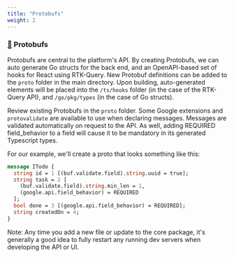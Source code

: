 ```yaml
---
title: "Protobufs"
weight: 2
---
```


### [&#128279;](#core-types) Protobufs

Protobufs are central to the platform's API. By creating Protobufs, we can auto generate Go structs for the back end, and an OpenAPI-based set of hooks for React using RTK-Query. New Protobuf definitions can be added to the `proto` folder in the main directory. Upon building, auto-generated elements will be placed into the `/ts/hooks` folder (in the case of the RTK-Query API), and `/go/pkg/types` (in the case of Go structs).

Review existing Protobufs in the `proto` folder. Some Google extensions and `protovalidate` are available to use when declaring messages. Messages are validated automatically on request to the API. As well, adding REQUIRED field_behavior to a field will cause it to be mandatory in its generated Typescript types.

For our example, we'll create a proto that looks something like this:

```protobuf
message ITodo {
  string id = 1 [(buf.validate.field).string.uuid = true];
  string task = 2 [
    (buf.validate.field).string.min_len = 1,
    (google.api.field_behavior) = REQUIRED
  ];
  bool done = 3 [(google.api.field_behavior) = REQUIRED];
  string createdOn = 4;
}
```

Note: Any time you add a new file or update to the core package, it's generally a good idea to fully restart any running dev servers when developing the API or UI.
